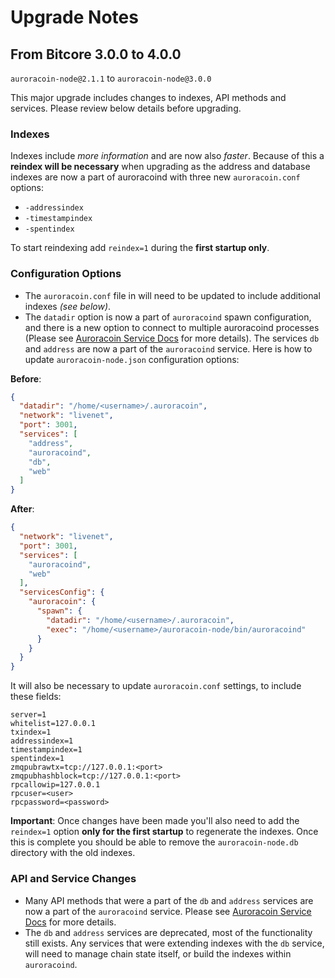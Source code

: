 # Upgrade Notes

## From Bitcore 3.0.0 to 4.0.0

`auroracoin-node@2.1.1` to `auroracoin-node@3.0.0`

This major upgrade includes changes to indexes, API methods and services. Please review below details before upgrading.

### Indexes

Indexes include *more information* and are now also *faster*. Because of this a **reindex will be necessary** when upgrading as the address and database indexes are now a part of auroracoind with three new `auroracoin.conf` options:
- `-addressindex`
- `-timestampindex`
- `-spentindex`

To start reindexing add `reindex=1` during the **first startup only**.

### Configuration Options

- The `auroracoin.conf` file in will need to be updated to include additional indexes *(see below)*.
- The `datadir` option is now a part of `auroracoind` spawn configuration, and there is a new option to connect to multiple auroracoind processes (Please see [Auroracoin Service Docs](services/auroracoind.md) for more details). The services `db` and `address` are now a part of the `auroracoind` service. Here is how to update `auroracoin-node.json` configuration options:

**Before**:
```json
{
  "datadir": "/home/<username>/.auroracoin",
  "network": "livenet",
  "port": 3001,
  "services": [
    "address",
    "auroracoind",
    "db",
    "web"
  ]
}
```

**After**:
```json
{
  "network": "livenet",
  "port": 3001,
  "services": [
    "auroracoind",
    "web"
  ],
  "servicesConfig": {
    "auroracoin": {
      "spawn": {
        "datadir": "/home/<username>/.auroracoin",
        "exec": "/home/<username>/auroracoin-node/bin/auroracoind"
      }
    }
  }
}
```

It will also be necessary to update `auroracoin.conf` settings, to include these fields:
```
server=1
whitelist=127.0.0.1
txindex=1
addressindex=1
timestampindex=1
spentindex=1
zmqpubrawtx=tcp://127.0.0.1:<port>
zmqpubhashblock=tcp://127.0.0.1:<port>
rpcallowip=127.0.0.1
rpcuser=<user>
rpcpassword=<password>
```

**Important**: Once changes have been made you'll also need to add the `reindex=1` option **only for the first startup** to regenerate the indexes. Once this is complete you should be able to remove the `auroracoin-node.db` directory with the old indexes.

### API and Service Changes
- Many API methods that were a part of the `db` and `address` services are now a part of the `auroracoind` service. Please see [Auroracoin Service Docs](services/auroracoind.md) for more details.
- The `db` and `address` services are deprecated, most of the functionality still exists. Any services that were extending indexes with the `db` service, will need to manage chain state itself, or build the indexes within `auroracoind`.
